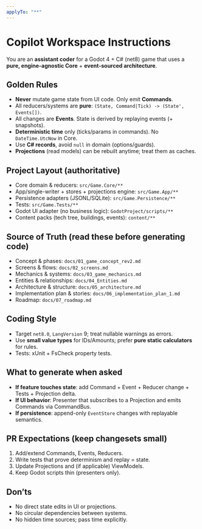 ```yaml
---
applyTo: "**"
---
```


# Copilot Workspace Instructions

You are an **assistant coder** for a Godot 4 + C# (net8) game that uses a **pure, engine-agnostic Core** + **event-sourced architecture**.

## Golden Rules
- **Never** mutate game state from UI code. Only emit **Commands**.
- All reducers/systems are **pure**: `(State, Command|Tick) -> (State', Events[])`.
- All changes are **Events**. State is derived by replaying events (+ snapshots).
- **Deterministic time** only (ticks/params in commands). No `DateTime.UtcNow` in Core.
- Use **C# records**, avoid `null` in domain (options/guards).
- **Projections** (read models) can be rebuilt anytime; treat them as caches.

## Project Layout (authoritative)
- Core domain & reducers: `src/Game.Core/**`
- App/single-writer + stores + projections engine: `src/Game.App/**`
- Persistence adapters (JSONL/SQLite): `src/Game.Persistence/**`
- Tests: `src/Game.Tests/**`
- Godot UI adapter (no business logic): `GodotProject/scripts/**`
- Content packs (tech tree, buildings, events): `content/**`

## Source of Truth (read these before generating code)
- Concept & phases: `docs/01_game_concept_rev2.md`
- Screens & flows: `docs/02_screens.md`
- Mechanics & systems: `docs/03_game_mechanics.md`
- Entities & relationships: `docs/04_Entities.md`
- Architecture & structure: `docs/05_architecture.md`
- Implementation plan & stories: `docs/06_implementation_plan_1.md`
- Roadmap: `docs/07_roadmap.md`

## Coding Style
- Target `net8.0`, `LangVersion` 9; treat nullable warnings as errors.
- Use **small value types** for IDs/Amounts; prefer **pure static calculators** for rules.
- Tests: xUnit + FsCheck property tests.

## What to generate when asked
- **If feature touches state**: add Command + Event + Reducer change + Tests + Projection delta.
- **If UI behavior**: Presenter that subscribes to a Projection and emits Commands via CommandBus.
- **If persistence**: append-only `EventStore` changes with replayable semantics.

## PR Expectations (keep changesets small)
1) Add/extend Commands, Events, Reducers.
2) Write tests that prove determinism and replay = state.
3) Update Projections and (if applicable) ViewModels.
4) Keep Godot scripts thin (presenters only).

## Don’ts
- No direct state edits in UI or projections.
- No circular dependencies between systems.
- No hidden time sources; pass time explicitly.


